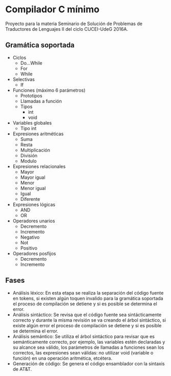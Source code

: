 # Compilador C mínimo
Proyecto para la materia Seminario de Solución de Problemas de Traductores de Lenguajes II del ciclo CUCEI-UdeG 2016A.

## Gramática soportada
* Ciclos
  - Do...While
  - For
  - While
* Selectivas
  - If
* Funciones (máximo 6 parámetros)
  - Prototipos
  - Llamadas a función
  - Tipos
    - int
    - void
* Variables globales
  - Tipo int
* Expresiones aritméticas
  - Suma 
  - Resta
  - Multiplicación
  - División
  - Modulo
* Expresiones relacionales
  - Mayor
  - Mayor igual
  - Menor
  - Menor igual
  - Igual
  - Diferente
* Expresiones lógicas
  - AND
  - OR
* Operadores unarios
  - Decremento
  - Incremento
  - Negativo
  - Not
  - Positivo
* Operadores posfijos
  - Decremento
  - Incremento

## Fases
* Análisis léxico: 
En esta etapa se realiza la separación del código fuente en tokens, si existen algún toquen invalido para la gramática soportada el proceso de compilación se detiene y si es posible se determina el error.
* Análisis sintáctico: 
Se revisa que el código fuente sea sintácticamente correcto y durante la misma revisión se va creando el árbol sintáctico, si existe algún error el proceso de compilación se detiene y si es posible se determina el error. 
* Análisis semántico: 
Se utiliza el árbol sintáctico para revisar que es semánticamente correcto, por ejemplo, las variables estén declaradas y su alcance sea válido, los parámetros de llamadas a funciones sean los correctos, las expresiones sean válidas: no utilizar void (variable o función) en una operación aritmética, etcétera.
* Generación de código: 
Se genera el código ensamblador con la sintaxis de AT&T.
